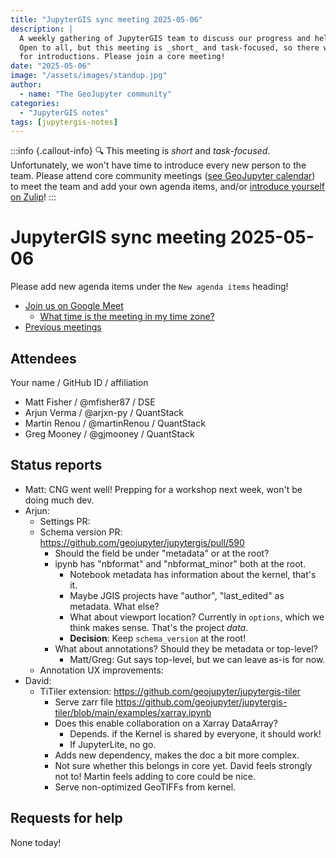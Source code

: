 ```yaml
---
title: "JupyterGIS sync meeting 2025-05-06"
description: |
  A weekly gathering of JupyterGIS team to discuss our progress and help each other out.
  Open to all, but this meeting is _short_ and task-focused, so there will not be time
  for introductions. Please join a core meeting!
date: "2025-05-06"
image: "/assets/images/standup.jpg"
author:
  - name: "The GeoJupyter community"
categories:
  - "JupyterGIS notes"
tags: [jupytergis-notes]
---
```


:::info {.callout-info}
:mag: This meeting is _short_ and _task-focused_. Unfortunately, we won't have time to
introduce every new person to the team. Please attend core community meetings ([see
GeoJupyter calendar](https://geojupyter.org/calendar)) to meet the team and add your own
agenda items, and/or
[introduce yourself on Zulip](https://jupyter.zulipchat.com/#narrow/channel/471314-geojupyter/topic/Welcome)!
:::

# JupyterGIS sync meeting 2025-05-06

Please add new agenda items under the `New agenda items` heading!

- [Join us on Google Meet](https://meet.google.com/zhk-vygf-gke)
  - [What time is the meeting in my time zone?](https://dateful.com/convert/utc?t=4pm)
- [Previous meetings](https://geojupyter.org/blog/#category=JupyterGIS%20notes)


## Attendees

Your name / GitHub ID / affiliation

* Matt Fisher / @mfisher87 / DSE
* Arjun Verma / @arjxn-py / QuantStack
* Martin Renou / @martinRenou / QuantStack
* Greg Mooney / @gjmooney / QuantStack


## Status reports

* Matt: CNG went well! Prepping for a workshop next week, won't be doing much dev.
* Arjun:
    * Settings PR: <PR Link>
    * Schema version PR: https://github.com/geojupyter/jupytergis/pull/590
        * Should the field be under "metadata" or at the root?
        * ipynb has "nbformat" and "nbformat_minor" both at the root.
            * Notebook metadata has information about the kernel, that's it.
            * Maybe JGIS projects have "author", "last_edited" as metadata. What else?
            * What about viewport location? Currently in `options`, which we think makes sense. That's the project _data_.
            * **Decision**: Keep `schema_version` at the root!
        * What about annotations? Should they be metadata or top-level?
            * Matt/Greg: Gut says top-level, but we can leave as-is for now.
    * Annotation UX improvements: <PR Link>
* David:
    * TiTiler extension: https://github.com/geojupyter/jupytergis-tiler
        * Serve zarr file https://github.com/geojupyter/jupytergis-tiler/blob/main/examples/xarray.ipynb
        * Does this enable collaboration on a Xarray DataArray?
            * Depends. if the Kernel is shared by everyone, it should work!
            * If JupyterLite, no go.
        * Adds new dependency, makes the doc a bit more complex.
        * Not sure whether this belongs in core yet. David feels strongly not to! Martin feels adding to core could be nice.
        * Serve non-optimized GeoTIFFs from kernel.

## Requests for help

None today!